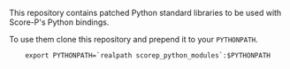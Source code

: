 This repository contains patched Python standard libraries to be used with Score-P's Python bindings.

To use them clone this repository and prepend it to your `PYTHONPATH`.

```
    export PYTHONPATH=`realpath scorep_python_modules`:$PYTHONPATH
```
